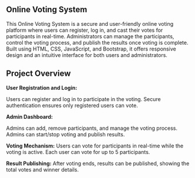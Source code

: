 ## Online Voting System
This Online Voting System is a secure and user-friendly online voting platform where users can register, log in, and cast their votes for participants in real-time. Administrators can manage the participants, control the voting process, and publish the results once voting is complete. Built using HTML, CSS, JavaScript, and Bootstrap, it offers responsive design and an intuitive interface for both users and administrators.
## Project Overview
<b>User Registration and Login:</b>
<p align = "left">
Users can register and log in to participate in the voting. Secure authentication ensures only registered users can vote.</p>
<b>Admin Dashboard:</b>
<p align = "left">
Admins can add, remove participants, and manage the voting process. Admins can start/stop voting and publish results.</p>
<p align = "left">
<b>Voting Mechanism:</b>
Users can vote for participants in real-time while the voting is active. Each user can vote for up to 5 participants.</p>
<p align = "left">
<b>Result Publishing:</b>
After voting ends, results can be published, showing the total votes and winner details.</p>
